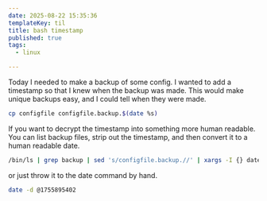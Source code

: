 ```yaml
---
date: 2025-08-22 15:35:36
templateKey: til
title: bash timestamp
published: true
tags:
  - linux

---
```


Today I needed to make a backup of some config.  I wanted to add a timestamp so
that I knew when the backup was made.  This would make unique backups easy, and
I could tell when they were made.

``` bash
cp configfile configfile.backup.$(date %s)
```

If you want to decrypt the timestamp into something more human readable.  You
can list backup files, strip out the timestamp, and then convert it to a human
readable date.

``` bash
/bin/ls | grep backup | sed 's/configfile.backup.//' | xargs -I {} date -d @{}
```

or just throw it to the date command by hand.

``` bash
date -d @1755895402
```

